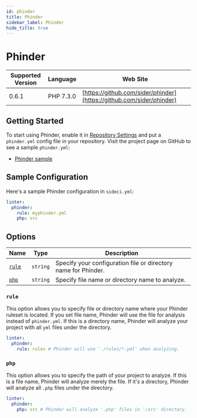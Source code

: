 ```yaml
---
id: phinder
title: Phinder
sidebar_label: Phinder
hide_title: true
---
```


# Phinder

| Supported Version | Language | Web Site |
| ----------------- | -------- | -------- |
| 0.6.1 | PHP 7.3.0 | [https://github.com/sider/phinder](https://github.com/sider/phinder) |

## Getting Started

To start using Phinder, enable it in [Repository Settings](../../getting-started/repository-settings.md) and put a `phinder.yml` config file in your repository. Visit the project page on GitHub to see a sample `phinder.yml`:

* [Phinder sample](https://github.com/tomokinakamaru/phinder/tree/master/sample)

## Sample Configuration

Here's a sample Phinder configuration in `sideci.yml`:

```yaml:sideci.yml
linter:
  phinder:
    rule: myphinder.yml
    php: src
```

## Options

| Name | Type | Description |
| ---- | ---- | ----------- |
| [`rule`](#rule) | `string` | Specify your configuration file or directory name for Phinder. |
| [`php`](#php) | `string` | Specify file name or directory name to analyze. |

### `rule`

This option allows you to specify file or directory name where your Phinder ruleset is located.
If you set file name, Phinder will use the file for analysis instead of `phinder.yml`. If this is a directory name, Phinder will analyze your project with all `yml` files under the directory.

```yaml:sideci.yml
linter:
  phinder:
    rule: rules # Phinder will use './rules/*.yml' when analyzing.
```

### `php`

This option allows you to specify the path of your project to analyze. If this is a file name, Phinder will analyze merely the file. If it's a directory, Phinder will analyze all `.php` files under the directory.

```yaml:sideci.yml
linter:
  phinder:
    php: src # Phinder will analyze '.php' files in '/src' directory.
 ```
